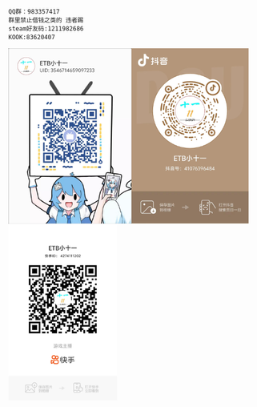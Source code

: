 ```txt
QQ群：983357417
群里禁止借钱之类的 违者踢
steam好友码:1211982686
KOOK:83620407
```

<img src="bilbil.jpg" alt="B站" height="350px"><img src="douyin.jpg" alt="B站" height="350px"><img src="kuaishou.jpg" alt="B站" height="350px">